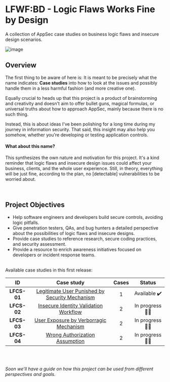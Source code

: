 # LFWF:BD - Logic Flaws Works Fine by Design
A collection of AppSec case studies on business logic flaws and insecure design scenarios.

![image](https://user-images.githubusercontent.com/89562876/183073831-20a71b0e-4f88-4510-80bc-3c1396ef66d8.png)



## Overview
The first thing to be aware of here is: It is meant to be precisely what the name indicates: **Case studies** into how to look at the issues and possibly handle them in a less harmful fashion (and more creative one).

Equally crucial to heads up that this project is a product of brainstorming and creativity and doesn't aim to offer bullet guns, magical formulas, or universal truths about how to approach AppSec, mainly because there is no such thing. 

Instead, this is about ideas I've been polishing for a long time during my journey in information security. That said, this insight may also help you somehow, whether you're developing or testing application controls. 

#### What about this name?
This synthesizes the own nature and motivation for this project. It's a kind reminder that logic flaws and insecure design issues could affect your business, clients, and the whole user experience. Still, in theory, everything will be just fine, according to the plan, no [detectable] vulnerabilities to be worried about. 

<br>

## Project Objectives

* Help software engineers and developers build secure controls, avoiding logic pitfalls. 
* Give penetration testers, QAs, and bug hunters a detailed perspective about the possibilities of logic flaws and insecure designs. 
* Provide case studies to reference research, secure coding practices, and security assessment. 
* Provide a resource to enrich awareness initiatives focused on developers or incident response teams. 

<br>
Available case studies in this first release:

| **ID** | **Case study**  |  **Cases**  | **Status**  |
| :-----: | :-----: | :-----: | :-----: | 
|**LFCS-01**|[Legitimate User Punished by Security Mechanism](https://github.com/s4dhulabs/LFWFBD/blob/main/Cases/LFCS-01.md)|1|Available ✔️
|**LFCS-02**|[Insecure Identity Validation Workflow](https://github.com/s4dhulabs/LFWFBD/blob/main/Cases/LFCS-02.md) |2|In progress :factory_worker:
|**LFCS-03**|[User Exposure by Verborragic Mechanism](https://github.com/s4dhulabs/LFWFBD/blob/main/Cases/LFCS-03.md) |2|In progress :factory_worker:
|**LFCS-04**|[Wrong Authorization Assumption](https://github.com/s4dhulabs/LFWFBD/blob/main/Cases/LFCS-04.md) |2|In progress :factory_worker:

<br>
<br>

_Soon we'll have a guide on how this project can be used from different perspectives and goals._
